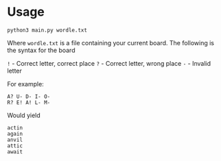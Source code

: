 # Usage

```
python3 main.py wordle.txt
```

Where `wordle.txt` is a file containing your current board. The following is the syntax for the board

`!` - Correct letter, correct place
`?` - Correct letter, wrong place
`-` - Invalid letter

For example:

```
A? U- D- I- O-
R? E! A! L- M-
```

Would yield

```
actin
again
anvil
attic
await
```
